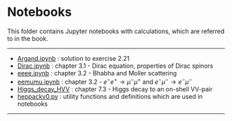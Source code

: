 # Notebooks

This folder contains Jupyter notebooks with calculations, which are referred to in the book.    

----
- [Argand.ipynb](Argand.ipynb) : solution to exercise 2.21
- [Dirac.ipynb](Dirac.ipynb) : chapter 3.1 - Dirac equation, properties of Dirac spinors
- [eeee.ipynb](eeee.ipynb) : chapter 3.2 - Bhabha and Moller scattering
- [eemumu.ipynb](eemumu.ipynb) : chapter 3.2 - $e^- e^+ \to \mu^- \mu^+$ and $e^- \mu^- \to e^- \mu^-$
- [Higgs_decay_HVV](Higgs_decay_HVV.ipynb) : chapter 7.3 - Higgs decay to an on-shell VV-pair 
- [heppackv0.py](heppackv0.py) : utility functions and definitions which are used in notebooks  
----
